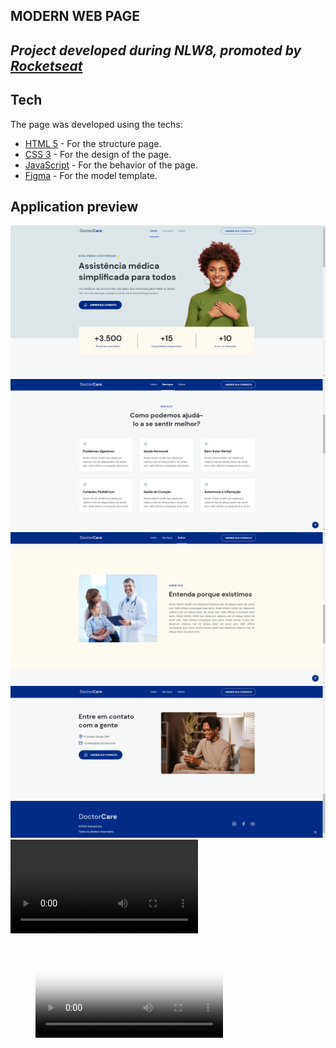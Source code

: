 ## MODERN WEB PAGE
## _Project developed during NLW8, promoted by [Rocketseat](https://www.rocketseat.com.br/)_

## Tech
  The page was developed using the techs:
- [HTML 5](https://developer.mozilla.org/pt-BR/docs/Web/HTML) - For the structure page.
- [CSS 3](https://developer.mozilla.org/pt-BR/docs/Web/CSS) - For the design of the page.
- [JavaScript](https://developer.mozilla.org/pt-BR/docs/Web/JavaScript) - For the behavior of the page.
- [Figma](https://www.figma.com/file/CSWWouZAWODrKuBLZe8QE3/DoctorCare-(Community)?node-id=0%3A1) - For the model template.

## Application preview
![Preview](./assets/imgsPreview/preview.png)
![Preview](./assets/imgsPreview/img2.png)
![Preview](./assets/imgsPreview/img3.png)
![Preview](./assets/imgsPreview/img4.png)
![Preview](./assets/videoPreview/videoMobilePreview.mp4)


<figure class="video_container">
  <video controls="true" allowfullscreen="true" poster="path/to/poster_image.png">
    <source src="./assets/videoPreview/videoMobilePreview.mp4" type="video/mp4">
    <source src="./assets/videoPreview/videoMobilePreview.ogg" type="video/ogg">
    <source src="./assets/videoPreview/videoMobilePreview.webm" type="video/webm">
  </video>
</figure>


